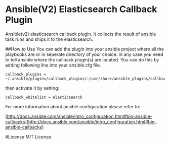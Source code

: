 # Ansible(V2) Elasticsearch Callback Plugin
Ansible(v2) elasticsearch callback plugin.
It collects the result of ansible task runs and ships it to the elasticsearch.

##How to Use
You can add the plugin into your ansible project where all the playbooks are or in seperate directory of your choice. In any case you need to tell ansible where the callback plugin(s) are located. You can do this by adding following line into your ansible.cfg file.


```
callback_plugins = ~/.ansible/plugins/callback_plugins/:/usr/share/ansible_plugins/callback_plugins

```
then activate it by setting:

```
callback_whitelist = elasticsearch

```

For more information about ansible configuration please refer to:

[http://docs.ansible.com/ansible/intro_configuration.html#bin-ansible-callbacks](http://docs.ansible.com/ansible/intro_configuration.html#bin-ansible-callbacks)


#License
MIT License.

